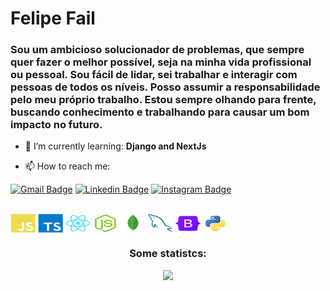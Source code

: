# Felipe Fail

### Sou um ambicioso solucionador de problemas, que sempre quer fazer o melhor possível, seja na minha vida profissional ou pessoal. Sou fácil de lidar, sei trabalhar e interagir com pessoas de todos os níveis. Posso assumir a responsabilidade pelo meu próprio trabalho. Estou sempre olhando para frente, buscando conhecimento e trabalhando para causar um bom impacto no futuro.


- 🌱 I’m currently learning: **Django and NextJs**

- 📫 How to reach me: 


[![Gmail Badge](https://img.shields.io/badge/-felps134679@gmail.com-fc0b03?style=for-the-badge&logo=Gmail&logoColor=white&link=mailto:felps134679@gmail.com)](mailto:felps134679@gmail.com)
[![Linkedin Badge](https://img.shields.io/badge/-linkedin-%230077B5?style=for-the-badge&logo=linkedin&logoColor=white)](https://www.linkedin.com/in/https://www.linkedin.com/in/https://www.linkedin.com/in/felipe-kaua-7a1165244//)
[![Instagram Badge](https://img.shields.io/badge/-instagram-%230077B5?style=for-the-badge&logo=instagram&logoColor=white)](https://www.instagram.com/in/https://www.instagram.com/in/https://www.instagram.com/felipe_fail66//)


<div style="display: inline_block"><br>
  
  <img align="center" alt="FRK-Js" height="30" width="40" src="https://raw.githubusercontent.com/devicons/devicon/master/icons/javascript/javascript-plain.svg">
  <img align="center" alt="FRK-Ts" height="30" width="40" src="https://raw.githubusercontent.com/devicons/devicon/master/icons/typescript/typescript-plain.svg">
  <img align="center" alt="FRK-React" height="30" width="40" src="https://raw.githubusercontent.com/devicons/devicon/master/icons/react/react-original.svg">
  <img align="center" alt="FRK-Node" height="30" width="40" src="https://github.com/devicons/devicon/blob/master/icons/nodejs/nodejs-original.svg">
  <img align="center" alt="FRK-Mongo" height="30" width="40" src="https://github.com/devicons/devicon/blob/master/icons/mongodb/mongodb-original.svg">
  <img align="center" alt="FRK-Postgres" height="30" width="40" src="https://github.com/devicons/devicon/blob/master/icons/mysql/mysql-original.svg">
  <img align="center" alt="FRK-Postgres" height="30" width="40" src="https://github.com/devicons/devicon/blob/master/icons/bootstrap/bootstrap-original.svg">
   <img align="center" alt="FRK-Python" height="30" width="40" src="https://github.com/devicons/devicon/blob/master/icons/python/python-original.svg"> 
</div>



<div align="center">  
<h3>Some statistcs:</h3>
 <div align="center">
  <a href="https://github.com/Felxz1234">
  <img height="180em" src="https://github-readme-stats.vercel.app/api/top-langs/?username=Felxz1234&layout=compact&langs_count=7&theme=dracula"/>
 
</div>  

<div/>

